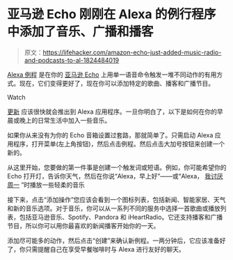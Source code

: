 # 亚马逊 Echo 刚刚在 Alexa 的例行程序中添加了音乐、广播和播客

> 原文：<https://lifehacker.com/amazon-echo-just-added-music-radio-and-podcasts-to-al-1824484019>

[Alexa 例程](https://www.amazon.com/b/ref=%20vas_gurus_article_routines/ref=s9_acss_bw_cg_gurusSep_2b1_w?asc_campaign=InlineText&asc_refurl=https://lifehacker.com/amazon-echo-just-added-music-radio-and-podcasts-to-al-1824484019&asc_source=&node=17452482011&pf_rd_i=6563140011&pf_rd_m=ATVPDKIKX0DER&pf_rd_p=7222fc71-887c-42ed-86a7-4c7812434a06&pf_rd_r=WRGVCNJ7JD735A3TQ7B3&pf_rd_s=merchandised-search-7&pf_rd_t=101&tag=kinjalifehackerlink-20) 是在你的 [亚马逊 Echo](https://lifehacker.com/the-best-place-for-your-echo-dot-is-actually-on-the-cei-1820916306) 上用单一语音命令触发一堆不同动作的有用方式。现在，它们变得更好了，现在你可以添加特定的歌曲、播客和广播节目。

Watch

[更新](https://techcrunch.com/2018/04/03/alexas-routines-can-now-play-music-podcasts-and-radio-shows/) 应该很快就会推出到 Alexa 应用程序。一旦你明白了，以下是如何在你的早晨或晚上的日常生活中加入一些音乐。

如果你从来没有为你的 Echo 音箱设置过套路，那就简单了。只需启动 Alexa 应用程序，打开菜单(左上角按钮)，然后点击例程。然后点击大加号按钮来创建一个新的。

从这里开始，您要做的第一件事是创建一个触发词或短语。例如，你可能希望你的 Echo 打开灯，告诉你天气，然后在你说“Alexa，早上好”——或“Alexa， [我讨厌周一](https://www.youtube.com/watch?v=2AB9zPfXqQQ) ”时播放一些轻柔的音乐

接下来，点击“添加操作”您应该会看到一个图标列表，包括新闻、智能家居、天气和新的音乐选项。对于音乐，你可以从一系列不同的服务中选择一首歌曲或播放列表，包括亚马逊音乐、Spotify、Pandora 和 iHeartRadio。它还支持播客和广播节目，所以你可以用你最喜欢的新闻播客开始你的一天。

添加尽可能多的动作，然后点击“创建”来确认新例程。一两分钟后，它应该准备好了，你只需提醒自己在享受早餐咖啡时与 Alexa 进行友好的聊天。